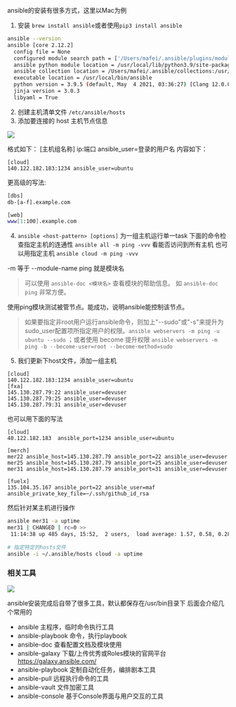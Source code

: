 ansible的安装有很多方式，这里以Mac为例
1. 安装 `brew install ansible`或者使用`pip3 install ansible`

```bash
ansible --version
ansible [core 2.12.2]
  config file = None
  configured module search path = ['/Users/mafei/.ansible/plugins/modules', '/usr/share/ansible/plugins/modules']
  ansible python module location = /usr/local/lib/python3.9/site-packages/ansible
  ansible collection location = /Users/mafei/.ansible/collections:/usr/share/ansible/collections
  executable location = /usr/local/bin/ansible
  python version = 3.9.5 (default, May  4 2021, 03:36:27) [Clang 12.0.0 (clang-1200.0.32.29)]
  jinja version = 3.0.3
  libyaml = True
```
2. 创建主机清单文件
`/etc/ansible/hosts`
3. 添加要连接的 host 主机节点信息

![](http://pek3b.qingstor.com/hexo-blog/20220213201658.png)

格式如下：
[主机组名称]
ip:端口 ansible_user=登录的用户名
内容如下：
```
[cloud]
140.122.182.183:1234 ansible_user=ubuntu
```

更高级的写法:

```bash
[dbs]
db-[a-f].example.com

[web]
www[1:100].example.com
```

4. `ansible <host-pattern> [options]` 为一组主机运行单一task
下面的命令检查指定主机的连通性
`ansible all -m ping -vvv`
看能否访问到所有主机
也可以用指定主机 `ansible cloud -m ping -vvv`

-m 等于 --module-name
ping 就是模块名

> 可以使用 `ansible-doc <模块名>` 查看模块的帮助信息。 如 `ansible-doc ping` 非常方便。

使用ping模块测试被管节点。能成功，说明ansible能控制该节点。

> 如果要指定非root用户运行ansible命令，则加上"--sudo"或"-s"来提升为sudo_user配置项所指定用户的权限。`ansible webservers -m ping -u ubuntu --sudo` ；或者使用 become 提升权限 `ansible webservers -m ping -b --become-user=root --become-method=sudo`

5. 我们更新下host文件，添加一组主机
```shell script
[cloud]
140.122.182.183:1234 ansible_user=ubuntu
[fxa]
145.130.287.79:22 ansible_user=devuser
145.130.287.79:25 ansible_user=devuser
145.130.287.79:31 ansible_user=devuser
```
也可以用下面的写法
```shell script
[cloud]
40.122.182.183  ansible_port=1234 ansible_user=ubuntu

[merch]
mer22 ansible_host=145.130.287.79 ansible_port=22 ansible_user=devuser
mer25 ansible_host=145.130.287.79 ansible_port=25 ansible_user=devuser
mer31 ansible_host=145.130.287.79 ansible_port=31 ansible_user=devuser

[fuelx]
135.104.35.167 ansible_port=22 ansible_user=maf ansible_private_key_file=~/.ssh/github_id_rsa
```
然后针对某主机进行操作
```bash
ansible mer31 -a uptime
mer31 | CHANGED | rc=0 >>
 11:14:38 up 485 days, 15:52,  2 users,  load average: 1.57, 0.58, 0.28
 
# 指定特定的hosts文件
ansible -i ~/.ansible/hosts cloud -a uptime 
```

### 相关工具

![](http://pek3b.qingstor.com/hexo-blog/20220213201635.png)

ansible安装完成后自带了很多工具，默认都保存在/usr/bin目录下
后面会介绍几个常用的

* ansible 主程序，临时命令执行工具
* ansible-playbook 命令，执行playbook
* ansible-doc 查看配置文档及模块使用
* ansible-galaxy 下载/上传优秀或Roles模块的官网平台 https://galaxy.ansible.com/
* ansible-playbook 定制自动化任务，编排剧本工具
* ansible-pull 远程执行命令的工具
* ansible-vault 文件加密工具
* ansible-console 基于Console界面与用户交互的工具
